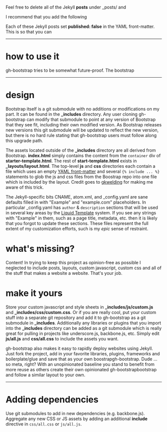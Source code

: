 Feel free to delete all of the Jekyll **posts** under _posts/ and 

I recommend that you add the following

Each of these Jekyll posts set **published: false** in the YAML
front-matter. This is so that you can 

---

# how to use it

gh-bootstrap tries to be somewhat future-proof. The bootstrap 

---


# design
Bootstrap itself is a git submodule with no additions or modifications
on my part. It can be found in the **\_includes** directory. Any user
cloning gh-bootstrap can modify that submodule to point at any version
of Bootstrap that they see fit, including their own modified version. As
Bootstrap releases new versions this git submodule will be updated to
reflect the new version, but there is no hard rule stating that
gh-bootstrap users must follow along this upgrade path.

The assets located outside of the **\_includes** directory are all
derived from Bootstrap. **index.html** simply contains the content from
the `container` div of **starter-template.html**. The rest of
**start-template.html** exists in **\_layouts/layout.html**. The
top-level **js** and **css** directories each contain a file which uses
an empty [YAML front-matter](http://jekyllrb.com/docs/frontmatter/) and
several `{% include ... %}` statements to glob the js and css files from
the Boostrap repo into one file which is included by the layout. Credit
goes to
[gkwelding](http://in-the-attic.com/2013/01/04/building-a-blog-using-jekyll-bootstrap-and-github-pages-a-beginners-guide/)
for making me aware of this trick.

The Jekyll-specific bits CNAME, atom.xml, and \_config.yaml are sane
defaults filled in with "Example" and "example.com" placeholders. In
particular \_config.yaml has `author` & `description` sections that will
be used in several key areas by the [Liquid
Template](http://jekyllrb.com/docs/variables/) system. If you see any
strings with "Example" in them, such as a page title, metadata, etc.
then it is likely that you forgot to update these sections. These files
represent the full extent of my customization efforts, such is my _epic_
sense of restraint.

# what's missing?
Content!  In trying to keep this project as opinion-free as possible I
neglected to include posts, layouts, custom javascript, custom css and
all of the stuff that makes a website a website. That's your job.

# make it yours
Store your custom javascript and style sheets in
**\_includes/js/custom.js** and **\_includes/css/custom.css**. Or if you
are really cool, put your custom stuff into a separate git repository
and add it to gh-bootstrap as a git submodule in **\_includes**.
Additionally any libraries or plugins that you import into the
**\_includes** directory can be added as a git submodule which is really
great for pulling in projects like underscore.js, backbone.js, etc.
Simply edit **js/all.js** and **css/all.css** to include the assets you
want.

gh-bootstrap also makes it easy to rapidly deploy websites using Jekyll.
Just fork the project, add in your favorite libraries, plugins,
frameworks and boilerplate/glue and save that as your own
boostrapgh-bootstrap. Dude ... so meta, right?  With an unopinionated
baseline you stand to benefit from more reuse as others create their own
opinionated gh-bootstrapbootstrap and follow a similar layout to your
own.


---

# Adding dependencies

Use git submodules to add in new dependencies (e.g. backbone.js).
Aggregate any new CSS or JS assets by adding an additional **include**
directive in `css/all.css` or `js/all.js`.
